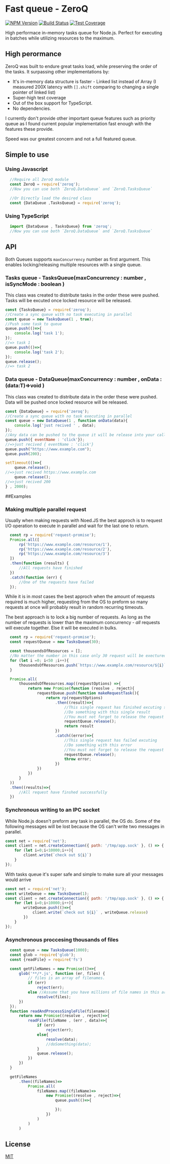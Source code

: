 # Fast queue - ZeroQ

[![NPM Version][npm-image]][npm-url]
[![Build Status][travis-image]][travis-url]
[![Test Coverage][coveralls-image]][coveralls-url]

  High performace in-memory tasks queue for Node.js.
  Perfect for executing in batches while utilizing resources to the maximum.

## High perormance
ZeroQ was built to endure great tasks load, while preserving the order of the tasks.
It surpassing other implementations by:

  * It's in-memory data structure is faster - Linked list instead of Array (I measured 200X latency with `[].shift` comparing to changing a single pointer of linked list)
  * Super-high test coverage
  * Out of the box support for TypeScript.
  * No dependencies.

I currently don't provide other important queue features such as priority queue as I found current popular implementation fast enough with the features these provide.

Speed was our greatest concern and not a full featured queue.
## Simple to use

### Using Javascript
```js
  //Require all ZeroQ module
  const ZeroQ = require('zeroq');
  //Now you can use both `ZeroQ.DataQueue` and `ZeroQ.TasksQueue`

  //Or Directly load the desired class
  const {DataQueue ,TasksQueue} = require('zeroq');

```

### Using TypeScript
```ts
  import {DataQueue , TasksQueue} from 'zeroq';
  //Now you can use both `ZeroQ.DataQueue` and `ZeroQ.TasksQueue`

```

## API

Both Queues supports `maxConcurrency` number as first argument.
This enables locking/releasing multiple resources with a single queue.

### Tasks queue - TasksQueue<T>(maxConcurrency : number , isSyncMode : boolean )
This class was created to distribute tasks in the order these were pushed.
Tasks will be excuted once locked resource will be released.

```js
const {TasksQueue} = require('zeroq');
//Create a sync queue with no task executing in parallel
const queue = new TasksQueue(1 , true);
//Push some task to queue
queue.push(()=>{
    console.log('task 1');
});
//=> task 1
queue.push(()=>{
    console.log('task 2');
});
queue.release();
//=> task 2
```

### Data queue - DataQueue<T>(maxConcurrency : number , onData : (data:T)=>void )
This class was created to distribute data in the order these were pushed.
Data will be pushed once locked resource will be released.

```js
const {DataQueue} = require('zeroq');
//Create a sync queue with no task executing in parallel
const queue = new DataQueue(1 , function onData(data){
    console.log('just recived ' , data);
});
//Any data can be pushed to the queue it will be release into your callback as is
queue.push({ eventName : 'click'});
//=>just recived { eventName : 'click'}
queue.push("https://www.example.com");
queue.push(200);

setTimeout(()=>{
    queue.release();
//=>just recived https://www.example.com
    queue.release();
//=>just recived 200
} , 2000);
```

##Examples

### Making multiple parallel request
Usually when making requests with Noed.JS the best approch is to request I/O operation to execute in parallel and wait for the last one to return.

```js
  const rp = require('request-promise');
  Promise.all([
      rp('https://www.example.com/resource/1'),
      rp('https://www.example.com/resource/2'),
      rp('https://www.example.com/resource/3')
  ])
  .then(function (results) {
      //All requests have finished
  })
  .catch(function (err) {
      //One of the requests have failed
  });
```
While it is in *most* cases the best approch when the amount of requests required is much higher, requesting from the OS to preform so many requests at once will probably result in random recurring timeouts.

The best approach is to lock a big number of requests.
As long as the number of requests is lower than the maximum concurrency - *all* requests will execute together.
Else it will be executed in bulks.
```js
  const rp = require('request-promise');
  const requestQueue = new TasksQueue(30);

  const thousendsOfResources = [];
  //No matter the number in this case only 30 request will be exectured in parllel
  for (let i =0; i<50 ;i++){
      thousendsOfResources.push(`https://www.example.com/resource/${i}`);
  }

  Promise.all(
      thousendsOfResources.map((requestOptions) =>{
          return new Promise(function (reoslve , reject){
              requestQueue.push(function makeRequestTask(){
                  return rp(requestOptions)
                      .then((result)=>{
                          //This single request has finished excuting successfully
                          //Do something with this single result
                          //You must not forget to release the request resource
                          requestQueue.release(); 
                          return result
                      })
                      .catch((error)=>{
                          //This single request has failed excuting
                          //Do something with this error 
                          //You must not forget to release the request resource
                          requestQueue.release(); 
                          throw error;
                      })
              })
          })
      }
  ))
  .then((results)=>{
      //All request have finshed successfully
  })

```
### Synchronous writing to an IPC socket
While Node.js doesn't preform any task in parallel, the OS do.
Some of the following messages will be lost because the OS can't write two messages in parallel.
```js
const net = require('net');
const client = net.createConnection({ path: '/tmp/app.sock' }, () => {
    for (let i=0;i<10000;i++){
        client.write(`check out ${i}`)
    }
});
```
With tasks queue it's super safe and simple to make sure all your messages would arrive
```js
const net = require('net');
const writeQueue = new TasksQueue(1);
const client = net.createConnection({ path: '/tmp/app.sock' }, () => {
    for (let i=0;i<10000;i++){
        writeQueue.push(()=>{
            client.write(`check out ${i}` , writeQueue.release)
        })
    }
});

```
### Asynchronous proccesing thousands of files
```js
  const queue = new TasksQueue(1000);
  const glob = require('glob');
  const {readFile} = require('fs')

  const getFileNames = new Promise(()=>{
      glob('**/*.js', function (er, files) {
          // files is an array of filenames.
          if (err)
              reject(err);
          else //Assume that you have millions of file names in this array
              resolve(files);
      })
  });
  function readAndProcessSingleFile(filename){
      return new Promise((resolve , reject)=>{
          readFile(fileName , (err , data)=>{
              if (err)
                  reject(err);
              else{
                  resolve(data);
                  //doSomething(data);
              }
              queue.release();
          })
      })
  }

  getFileNames
      .then((fileNames)=> 
          Promise.all(
              fileNames.map((fileName)=>
                  new Promise((resolve , reject)=>{
                      queue.push(()=>{

                      });
                  })
              )
          )
      )
```

## License

  [MIT](LICENSE)

[npm-image]: https://img.shields.io/npm/v/zeroq.svg
[npm-url]: https://npmjs.org/package/zeroq
[travis-image]: https://img.shields.io/travis/hisco/zeroq/master.svg?style=flat-square
[travis-url]: https://travis-ci.org/hisco/zeroq
[coveralls-image]: https://coveralls.io/repos/github/hisco/zeroq/badge.svg?branch=master
[coveralls-url]: https://coveralls.io/github/hisco/zeroq?branch=master
